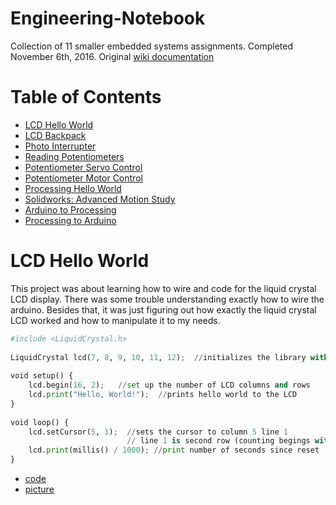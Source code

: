 # Engineering-Notebook
Collection of 11 smaller embedded systems assignments. Completed November 6th, 2016. Original [wiki documentation](http://wiki.chssigma.com/index.php?title=Dani%27s_Engineering_Notebook)
# Table of Contents
* [LCD Hello World](#lcd-hello-world)
* [LCD Backpack](#lcd-backpack)
* [Photo Interrupter](#photo-interrupter)
* [Reading Potentiometers](#reading-potentiometers)
* [Potentiometer Servo Control](#potentiometer-servo-control)
* [Potentiometer Motor Control](#potentiometer-motor-control)
* [Processing Hello World](#processing-hello-world)
* [Solidworks: Advanced Motion Study](#solidworks:-advanced-motion-study)
* [Arduino to Processing](#arduino-to-processing)
* [Processing to Arduino](#processing-to-arduino)

# LCD Hello World
This project was about learning how to wire and code for the liquid crystal LCD display. There was some trouble understanding exactly how to wire the arduino. Besides that, it was just figuring out how exactly the liquid crystal LCD worked and how to manipulate it to my needs.
```python
#include <LiquidCrystal.h>
 
LiquidCrystal lcd(7, 8, 9, 10, 11, 12);  //initializes the library with these pins
 
void setup() {
	lcd.begin(16, 2);   //set up the number of LCD columns and rows
	lcd.print("Hello, World!");  //prints hello world to the LCD
}
 
void loop() {
	lcd.setCursor(5, 1);  //sets the cursor to column 5 line 1 
	                      // line 1 is second row (counting begings with zero)
	lcd.print(millis() / 1000); //print number of seconds since reset
}
```
- [code](code/code.py)
- [picture](media/lcdhw.png)
